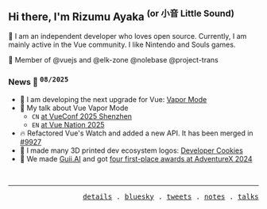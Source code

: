 ## Hi there, I'm Rizumu Ayaka <sup>(or 小音 Little Sound)</sup>

👋 I am an independent developer who loves open source. Currently, I am mainly active in the Vue community. I like Nintendo and Souls games.

🌟 Member of @vuejs and @elk-zone @nolebase @project-trans

### News 📰 <sup title="updated on this month"><samp>08/2025</samp></sup>

- 💨 I am developing the next upgrade for Vue: [Vapor Mode](https://www.vuemastery.com/blog/the-future-of-vue-vapor-mode/#why-vapor-mode)
- 🎤 My talk about Vue Vapor Mode
  - `CN` [at VueConf 2025 Shenzhen](https://github.com/LittleSound/talks/tree/main/2025-07-12)
  - `EN` [at Vue Nation 2025](https://github.com/LittleSound/talks/tree/main/2025-01-30)
- 🔥 Refactored Vue's Watch and added a new API. It has been merged in [#9927](https://github.com/vuejs/core/pull/9927)
- 🍪 I made many 3D printed dev ecosystem logos: [Developer Cookies](https://x.com/search?q=from:OikawaRizumu%20%E5%B0%8F%E9%A5%BC%E5%B9%B2&src=typed_query&f=live)
- 🥇 We made [Guii.AI](https://guii.ai) and got [four first-place awards at AdventureX 2024](https://x.com/OikawaRizumu/status/1814225750230528109)

<br />

---
<p align="right">
  <samp>
    <a href="https://bento.me/rizumu" target="_blank">details</a> .
    <a href="https://bsky.app/profile/rzmu.bsky.social" target="_blank">bluesky</a> .
    <a href="https://twitter.com/OikawaRizumu" target="_blank">tweets</a> .
    <a href="https://nolebase.ayaka.io/" target="_blank">notes</a> .
    <a href="https://github.com/LittleSound/talks/#readme" target="_blank">talks</a>
  </samp>
</p>
